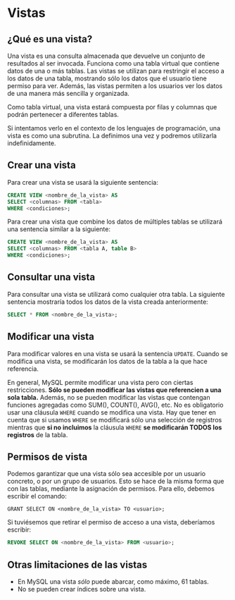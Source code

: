 # Vistas

## ¿Qué es una vista?

Una vista es una consulta almacenada que devuelve un conjunto de resultados al ser invocada. Funciona como una tabla virtual que contiene datos de una o más tablas. Las vistas se utilizan para restringir el acceso a los datos de una tabla, mostrando sólo los datos que el usuario tiene permiso para ver. Además, las vistas permiten a los usuarios ver los datos de una manera más sencilla y organizada.

Como tabla virtual, una vista estará compuesta por filas y columnas que podrán pertenecer a diferentes tablas.

Si intentamos verlo en el contexto de los lenguajes de programación, una vista es como una subrutina. La definimos una vez y podremos utilizarla indefinidamente.

## Crear una vista

Para crear una vista se usará la siguiente sentencia:

```sql
CREATE VIEW <nombre_de_la_vista> AS
SELECT <columnas> FROM <tabla>
WHERE <condiciones>;
```

Para crear una vista que combine los datos de múltiples tablas se utilizará una sentencia similar a la siguiente:

```sql
CREATE VIEW <nombre_de_la_vista> AS
SELECT <columnas> FROM <tabla A, table B>
WHERE <condiciones>;
```

## Consultar una vista

Para consultar una vista se utilizará como cualquier otra tabla. La siguiente sentencia mostraría todos los datos de la vista creada anteriormente:

```sql
SELECT * FROM <nombre_de_la_vista>;
```

## Modificar una vista

Para modificar valores en una vista se usará la sentencia `UPDATE`. Cuando se modifica una vista, se modificarán los datos de la tabla a la que hace referencia.

En general, MySQL permite modificar una vista pero con ciertas restricciones. **Sólo se pueden modificar las vistas que referencien a una sola tabla.** Además, no se pueden modificar las vistas que contengan funciones agregadas como SUM(), COUNT(), AVG(), etc. No es obligatorio usar una cláusula `WHERE` cuando se modifica una vista. Hay que tener en cuenta que si usamos `WHERE` se modificará sólo una selección de registros mientras que **si no incluimos** la cláusula `WHERE` **se modificarán TODOS los registros** de la tabla.

## Permisos de vista

Podemos garantizar que una vista sólo sea accesible por un usuario concreto, o por un grupo de usuarios. Esto se hace de la misma forma que con las tablas, mediante la asignación de permisos. Para ello, debemos escribir el comando:

```
GRANT SELECT ON <nombre_de_la_vista> TO <usuario>;
```

Si tuviésemos que retirar el permiso de acceso a una vista, deberíamos escribir:

```sql
REVOKE SELECT ON <nombre_de_la_vista> FROM <usuario>;
```

## Otras limitaciones de las vistas

* En MySQL una vista *sólo* puede abarcar, como máximo, 61 tablas.
* No se pueden crear índices sobre una vista.



```
